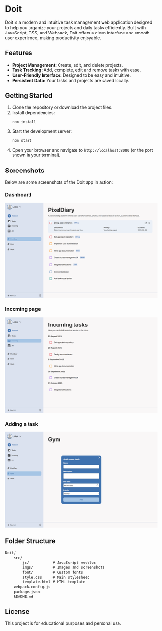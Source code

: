 # Doit

Doit is a modern and intuitive task management web application designed to help you organize your projects and daily tasks efficiently. Built with JavaScript, CSS, and Webpack, Doit offers a clean interface and smooth user experience, making productivity enjoyable.

## Features

- **Project Management:** Create, edit, and delete projects.
- **Task Tracking:** Add, complete, edit and remove tasks with ease.
- **User-Friendly Interface:** Designed to be easy and intuitive.
- **Persistent Data:** Your tasks and projects are saved locally.

## Getting Started

1. Clone the repository or download the project files.
2. Install dependencies:
	 ```sh
	 npm install
	 ```
3. Start the development server:
	 ```sh
	 npm start
	 ```
4. Open your browser and navigate to `http://localhost:8080` (or the port shown in your terminal).

## Screenshots

Below are some screenshots of the Doit app in action:

### Dashboard
![Dashboard](src/imgs/dashboard.png)

### Incoming page
![Incoming page](src/imgs/incoming.png)

### Adding a task
![Project View](src/imgs/addingtask.png)

## Folder Structure

```
Doit/
	src/
		js/           # JavaScript modules
		imgs/         # Images and screenshots
		font/         # Custom fonts
		style.css     # Main stylesheet
		template.html # HTML template
	webpack.config.js
	package.json
	README.md
```

## License

This project is for educational purposes and personal use.